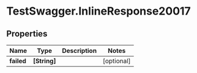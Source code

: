 # TestSwagger.InlineResponse20017

## Properties

Name | Type | Description | Notes
------------ | ------------- | ------------- | -------------
**failed** | **[String]** |  | [optional] 


